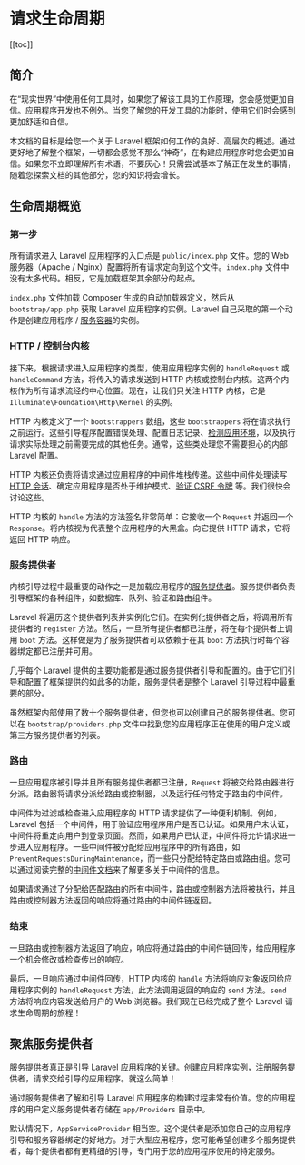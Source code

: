 # 请求生命周期

[[toc]]

## 简介

在“现实世界”中使用任何工具时，如果您了解该工具的工作原理，您会感觉更加自信。应用程序开发也不例外。当您了解您的开发工具的功能时，使用它们时会感到更加舒适和自信。

本文档的目标是给您一个关于 Laravel 框架如何工作的良好、高层次的概述。通过更好地了解整个框架，一切都会感觉不那么“神奇”，在构建应用程序时您会更加自信。如果您不立即理解所有术语，不要灰心！只需尝试基本了解正在发生的事情，随着您探索文档的其他部分，您的知识将会增长。

## 生命周期概览

### 第一步

所有请求进入 Laravel 应用程序的入口点是 `public/index.php` 文件。您的 Web 服务器（Apache / Nginx）配置将所有请求定向到这个文件。`index.php` 文件中没有太多代码。相反，它是加载框架其余部分的起点。

`index.php` 文件加载 Composer 生成的自动加载器定义，然后从 `bootstrap/app.php` 获取 Laravel 应用程序的实例。Laravel 自己采取的第一个动作是创建应用程序 / [服务容器](/docs/11/architecture-concepts/container)的实例。

### HTTP / 控制台内核

接下来，根据请求进入应用程序的类型，使用应用程序实例的 `handleRequest` 或 `handleCommand` 方法，将传入的请求发送到 HTTP 内核或控制台内核。这两个内核作为所有请求流经的中心位置。现在，让我们只关注 HTTP 内核，它是 `Illuminate\Foundation\Http\Kernel` 的实例。

HTTP 内核定义了一个 `bootstrappers` 数组，这些 `bootstrappers` 将在请求执行之前运行。这些引导程序配置错误处理、配置日志记录、[检测应用环境](/docs/11/getting-started/configuration#environment-configuration)，以及执行请求实际处理之前需要完成的其他任务。通常，这些类处理您不需要担心的内部 Laravel 配置。

HTTP 内核还负责将请求通过应用程序的中间件堆栈传递。这些中间件处理读写 [HTTP 会话](/docs/11/basics/session)、确定应用程序是否处于维护模式、[验证 CSRF 令牌](/docs/11/basics/csrf) 等。我们很快会讨论这些。

HTTP 内核的 `handle` 方法的方法签名非常简单：它接收一个 `Request` 并返回一个 `Response`。将内核视为代表整个应用程序的大黑盒。向它提供 HTTP 请求，它将返回 HTTP 响应。

### 服务提供者

内核引导过程中最重要的动作之一是加载应用程序的[服务提供者](/docs/11/architecture-concepts/providers)。服务提供者负责引导框架的各种组件，如数据库、队列、验证和路由组件。

Laravel 将遍历这个提供者列表并实例化它们。在实例化提供者之后，将调用所有提供者的 `register` 方法。然后，一旦所有提供者都已注册，将在每个提供者上调用 `boot` 方法。这样做是为了服务提供者可以依赖于在其 `boot` 方法执行时每个容器绑定都已注册并可用。

几乎每个 Laravel 提供的主要功能都是通过服务提供者引导和配置的。由于它们引导和配置了框架提供的如此多的功能，服务提供者是整个 Laravel 引导过程中最重要的部分。

虽然框架内部使用了数十个服务提供者，但您也可以创建自己的服务提供者。您可以在 `bootstrap/providers.php` 文件中找到您的应用程序正在使用的用户定义或第三方服务提供者的列表。

### 路由

一旦应用程序被引导并且所有服务提供者都已注册，`Request` 将被交给路由器进行分派。路由器将请求分派给路由或控制器，以及运行任何特定于路由的中间件。

中间件为过滤或检查进入应用程序的 HTTP 请求提供了一种便利机制。例如，Laravel 包括一个中间件，用于验证应用程序用户是否已认证。如果用户未认证，中间件将重定向用户到登录页面。然而，如果用户已认证，中间件将允许请求进一步进入应用程序。一些中间件被分配给应用程序中的所有路由，如 `PreventRequestsDuringMaintenance`，而一些只分配给特定路由或路由组。您可以通过阅读完整的[中间件文档](/docs/11/basics/middleware)来了解更多关于中间件的信息。

如果请求通过了分配给匹配路由的所有中间件，路由或控制器方法将被执行，并且路由或控制器方法返回的响应将通过路由的中间件链返回。

### 结束

一旦路由或控制器方法返回了响应，响应将通过路由的中间件链回传，给应用程序一个机会修改或检查传出的响应。

最后，一旦响应通过中间件回传，HTTP 内核的 `handle` 方法将响应对象返回给应用程序实例的 `handleRequest` 方法，此方法调用返回的响应的 `send` 方法。`send` 方法将响应内容发送给用户的 Web 浏览器。我们现在已经完成了整个 Laravel 请求生命周期的旅程！

## 聚焦服务提供者

服务提供者真正是引导 Laravel 应用程序的关键。创建应用程序实例，注册服务提供者，请求交给引导的应用程序。就这么简单！

通过服务提供者了解和引导 Laravel 应用程序的构建过程非常有价值。您的应用程序的用户定义服务提供者存储在 `app/Providers` 目录中。

默认情况下，`AppServiceProvider` 相当空。这个提供者是添加您自己的应用程序引导和服务容器绑定的好地方。对于大型应用程序，您可能希望创建多个服务提供者，每个提供者都有更精细的引导，专门用于您的应用程序使用的特定服务。
